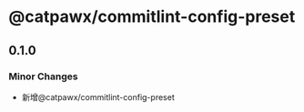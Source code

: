 # @catpawx/commitlint-config-preset

## 0.1.0

### Minor Changes

- 新增@catpawx/commitlint-config-preset
